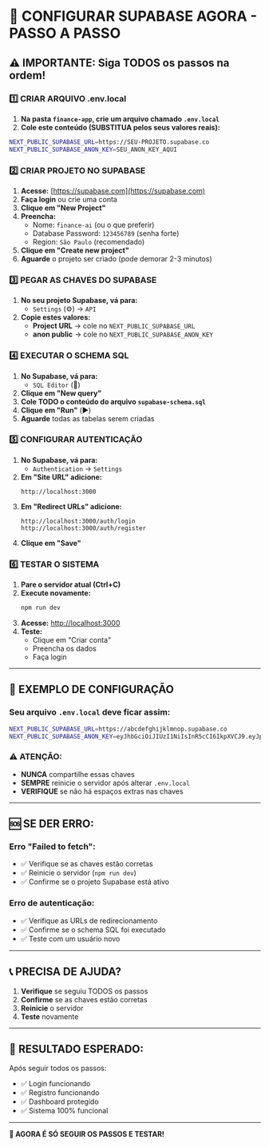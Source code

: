 # 🚀 CONFIGURAR SUPABASE AGORA - PASSO A PASSO

## ⚠️ IMPORTANTE: Siga TODOS os passos na ordem!

### 1️⃣ CRIAR ARQUIVO .env.local

1. **Na pasta `finance-app`, crie um arquivo chamado `.env.local`**
2. **Cole este conteúdo (SUBSTITUA pelos seus valores reais):**

```bash
NEXT_PUBLIC_SUPABASE_URL=https://SEU-PROJETO.supabase.co
NEXT_PUBLIC_SUPABASE_ANON_KEY=SEU_ANON_KEY_AQUI
```

### 2️⃣ CRIAR PROJETO NO SUPABASE

1. **Acesse:** [https://supabase.com](https://supabase.com)
2. **Faça login** ou crie uma conta
3. **Clique em "New Project"**
4. **Preencha:**
   - Nome: `finance-ai` (ou o que preferir)
   - Database Password: `123456789` (senha forte)
   - Region: `São Paulo` (recomendado)
5. **Clique em "Create new project"**
6. **Aguarde** o projeto ser criado (pode demorar 2-3 minutos)

### 3️⃣ PEGAR AS CHAVES DO SUPABASE

1. **No seu projeto Supabase, vá para:**
   - `Settings` (⚙️) → `API`
2. **Copie estes valores:**
   - **Project URL** → cole no `NEXT_PUBLIC_SUPABASE_URL`
   - **anon public** → cole no `NEXT_PUBLIC_SUPABASE_ANON_KEY`

### 4️⃣ EXECUTAR O SCHEMA SQL

1. **No Supabase, vá para:**
   - `SQL Editor` (📝)
2. **Clique em "New query"**
3. **Cole TODO o conteúdo do arquivo `supabase-schema.sql`**
4. **Clique em "Run"** (▶️)
5. **Aguarde** todas as tabelas serem criadas

### 5️⃣ CONFIGURAR AUTENTICAÇÃO

1. **No Supabase, vá para:**
   - `Authentication` → `Settings`
2. **Em "Site URL" adicione:**
   ```
   http://localhost:3000
   ```
3. **Em "Redirect URLs" adicione:**
   ```
   http://localhost:3000/auth/login
   http://localhost:3000/auth/register
   ```
4. **Clique em "Save"**

### 6️⃣ TESTAR O SISTEMA

1. **Pare o servidor atual (Ctrl+C)**
2. **Execute novamente:**
   ```bash
   npm run dev
   ```
3. **Acesse:** [http://localhost:3000](http://localhost:3000)
4. **Teste:**
   - Clique em "Criar conta"
   - Preencha os dados
   - Faça login

---

## 🔧 EXEMPLO DE CONFIGURAÇÃO

### Seu arquivo `.env.local` deve ficar assim:

```bash
NEXT_PUBLIC_SUPABASE_URL=https://abcdefghijklmnop.supabase.co
NEXT_PUBLIC_SUPABASE_ANON_KEY=eyJhbGciOiJIUzI1NiIsInR5cCI6IkpXVCJ9.eyJpc3MiOiJzdXBhYmFzZSIsInJlZiI6ImFiY2RlZmdoaWprbG1ub3AiLCJyb2xlIjoiYW5vbiIsImlhdCI6MTYzNjU0NzI5MSwiZXhwIjoxOTUyMTIzMjkxfQ.EXEMPLO_DE_CHAVE_MUITO_LONGA
```

### ⚠️ ATENÇÃO:
- **NUNCA** compartilhe essas chaves
- **SEMPRE** reinicie o servidor após alterar `.env.local`
- **VERIFIQUE** se não há espaços extras nas chaves

---

## 🆘 SE DER ERRO:

### Erro "Failed to fetch":
- ✅ Verifique se as chaves estão corretas
- ✅ Reinicie o servidor (`npm run dev`)
- ✅ Confirme se o projeto Supabase está ativo

### Erro de autenticação:
- ✅ Verifique as URLs de redirecionamento
- ✅ Confirme se o schema SQL foi executado
- ✅ Teste com um usuário novo

---

## 📞 PRECISA DE AJUDA?

1. **Verifique** se seguiu TODOS os passos
2. **Confirme** se as chaves estão corretas
3. **Reinicie** o servidor
4. **Teste** novamente

---

## 🎯 RESULTADO ESPERADO:

Após seguir todos os passos:
- ✅ Login funcionando
- ✅ Registro funcionando
- ✅ Dashboard protegido
- ✅ Sistema 100% funcional

---

**🚀 AGORA É SÓ SEGUIR OS PASSOS E TESTAR!**
